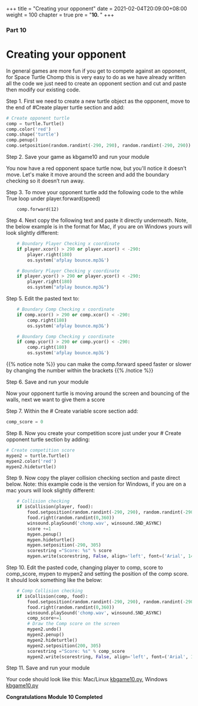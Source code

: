 +++
title = "Creating your opponent"
date = 2021-02-04T20:09:00+08:00
weight = 100
chapter = true
pre = "<b>10. </b>"
+++

### Part 10

# Creating your opponent

In general games are more fun if you get to compete against an opponent,
 for Space Turtle Chomp this is very easy to do as we have already written
 all the code we just need to create an opponent section and cut and paste
 then modify our existing code.

Step 1.  First we need to create a new turtle object as the opponent, move to
 the end of  \#Create player turtle section and add:

```python
# Create opponent turtle
comp = turtle.Turtle()
comp.color('red')
comp.shape('turtle')
comp.penup()
comp.setposition(random.randint(-290, 290), random.randint(-290, 290))
```

Step 2.  Save your game as kbgame10 and run your module

You now have a red opponent space turtle now, but you'll notice it doesn't move. Let's make it move around the
 screen and add the boundary checking so it doesn’t run away.

Step 3. To move your opponent turtle add the following code to the while True
 loop under player.forward\(speed\)

```
    comp.forward(12)
```

Step 4. Next copy the following text and paste it directly underneath. Note, the below example is in the format for Mac, if you are on Windows yours will look slightly different:

```python
    # Boundary Player Checking x coordinate
    if player.xcor() > 290 or player.xcor() < -290:
        player.right(180)
        os.system('afplay bounce.mp3&')

    # Boundary Player Checking y coordinate
    if player.ycor() > 290 or player.ycor() < -290:
        player.right(180)
        os.system("afplay bounce.mp3&")
```

Step 5. Edit the pasted text to:

```py
    # Boundary Comp Checking x coordinate
    if comp.xcor() > 290 or comp.xcor() < -290:
        comp.right(180)
        os.system('afplay bounce.mp3&')

    # Boundary Comp Checking y coordinate
    if comp.ycor() > 290 or comp.ycor() < -290:
        comp.right(180)
        os.system('afplay bounce.mp3&')
```

{{% notice note %}}
you can make the comp.forward speed faster or slower by changing the number
 within the brackets
{{% /notice %}}

Step 6.  Save and run your module

Now your opponent turtle is moving around the screen and bouncing of the walls,
 next we want to give them a score

Step 7.  Within the \# Create variable score section add:

```python
comp_score = 0
```

Step 8. Now you create your competition score just under your \# Create
 opponent turtle section by adding:

```py
# Create competition score
mypen2 = turtle.Turtle()
mypen2.color('red')
mypen2.hideturtle()
```

Step 9.  Now copy the player collision checking section and paste direct below. Note: this example code is the version for Windows, if you are on a mac yours will look slightly different:

```python
    # Collision checking
    if isCollision(player, food):
        food.setposition(random.randint(-290, 290), random.randint(-290, 290))
        food.right(random.randint(0,360))
        winsound.playSound('chomp.wav', winsound.SND_ASYNC)
        score +=1
        mypen.penup()
        mypen.hideturtle()
        mypen.setposition(-290, 305)
        scorestring ="Score: %s" % score
        mypen.write(scorestring, False, align='left', font=('Arial', 14, 'normal'))
```

Step 10.  Edit the pasted code, changing player to comp, score to comp_score, mypen to mypen2 and setting the position of the comp score. It should look something like the below:

```python
    # Comp Collision checking
    if isCollision(comp, food):
        food.setposition(random.randint(-290, 290), random.randint(-290, 290))
        food.right(random.randint(0,360))
        winsound.playSound('chomp.wav', winsound.SND_ASYNC)
        comp_score+=1
        # Draw the Comp score on the screen
        mypen2.undo()
        mypen2.penup()
        mypen2.hideturtle()
        mypen2.setposition(200, 305)
        scorestring ="Score: %s" % comp_score
        mypen2.write(scorestring, False, align='left', font=('Arial', 14, 'normal'))
```



Step 11. Save and run your module

Your code should look like this: Mac/Linux [kbgame10.py](/python_game/src/kbgame10.py), Windows [kbgame10.py](/python_game/src/kbgame10_win.py)

**Congratulations Module 10 Completed**
